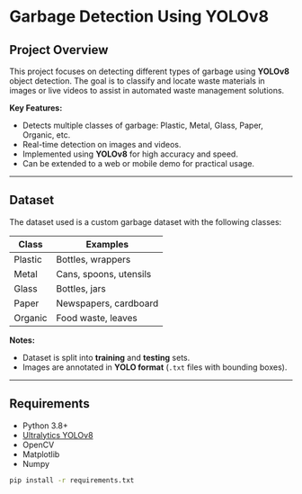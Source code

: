 # Garbage Detection Using YOLOv8
## Project Overview

This project focuses on detecting different types of garbage using **YOLOv8** object detection. The goal is to classify and locate waste materials in images or live videos to assist in automated waste management solutions.

**Key Features:**
- Detects multiple classes of garbage: Plastic, Metal, Glass, Paper, Organic, etc.
- Real-time detection on images and videos.
- Implemented using **YOLOv8** for high accuracy and speed.
- Can be extended to a web or mobile demo for practical usage.

---

## Dataset

The dataset used is a custom garbage dataset with the following classes:

| Class    | Examples |
|----------|----------|
| Plastic  | Bottles, wrappers |
| Metal    | Cans, spoons, utensils |
| Glass    | Bottles, jars |
| Paper    | Newspapers, cardboard |
| Organic | Food waste, leaves |

**Notes:**
- Dataset is split into **training** and **testing** sets.
- Images are annotated in **YOLO format** (`.txt` files with bounding boxes).

---

## Requirements

- Python 3.8+
- [Ultralytics YOLOv8](https://github.com/ultralytics/ultralytics)
- OpenCV
- Matplotlib
- Numpy


```bash
pip install -r requirements.txt
